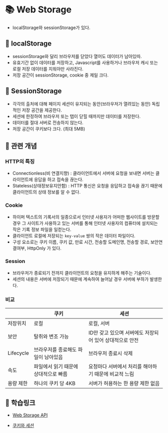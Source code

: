 # 📚 Web Storage

- localStorage와 sessionStorage가 있다.

## 📌 localStorage

* sessionStorage와 달리 브라우저를 닫았다 열어도 데이터가 남아있따.
* 유효기간 없이 데이터를 저장하고, Javascript를 사용하거나 브라우저 캐시 또는 로컬 저장 데이터를 지워야만 사라진다.
* 저장 공간이 sessionStorage, cookie 중 제일 크다.

## 📌 SessionStorage

* 각각의 출처에 대해 페이지 세션이 유지되는 동안(브라우저가 열려있는 동안) 독립적인 저장 공간을 제공한다.
* 세션에 한정하여 브라우저 또는 탭이 닫힐 때까지만 데이터를 저장한다.
* 데이터를 절대 서버로 전송하지 않는다.
* 저장 공간이 쿠키보다 크다. (최대 5MB)

## 📌 관련 개념

### HTTP의 특징

* Connectionless(비 연결지향) : 클라이언트에서 서버에 요청을 보내면 서버는 클라이언트에 응답을 하고 접속을 끊는다.
* Stateless(상태정보유지안함) : HTTP 통신은 요청을 응답하고 접속을 끊기 때문에 클라이언트의 상태 정보를 알 수 없다.

### Cookie

* 하이퍼 텍스트의 기록서의 일종으로서 인터넷 사용자가 어떠한 웹사이트를 방문할 경우 그 사이트가 사용하고 있는 서버를 통해 인터넷 사용자의 컴퓨터에 설치되는 작은 기록 정보 파일을 일컫는다.
* 클라이언트 로컬에 저장되는 `key-value` 쌍의 작은 데이터 파일이다.
* 구성 요소로는 쿠키 이름, 쿠키 값, 만료 시간, 전송할 도메인명, 전송할 경로, 보안연결여부, HttpOnly 가 있다.

### Session

* 브라우저가 종료되기 전까지 클라이언트의 요청을 유지하게 해주는 기술이다.
* 세션의 내용은 서버에 저장되기 때문에 계속하여 늘어날 경우 서버에 부하가 발생한다.

### 비교

|           | 쿠키                                 | 세션                                                    |
| --------- | ------------------------------------ | ------------------------------------------------------- |
| 저장위치  | 로컬                                 | 로컬, 서버                                              |
| 보안      | 탈취와 변조 가능                     | ID만 갖고 있으며 서버에도 저장되어 있어 상대적으로 안전 |
| Lifecycle | 브라우저를 종료해도 파일이 남아있음  | 브라우저 종료시 삭제                                    |
| 속도      | 파일에서 읽기 때문에 상대적으로 빠름 | 요청마다 서버에서 처리를 해야하기 때문에 비교적 느림    |
| 용량 제한 | 하나의 쿠키 당 4KB                   | 서버가 허용하는 한 용량 제한 없음                       |



## 💌 학습링크

- [Web Storage API](https://developer.mozilla.org/ko/docs/Web/API/Web_Storage_API)

* [쿠키와 세션](https://chrisjune-13837.medium.com/web-%EC%BF%A0%ED%82%A4-%EC%84%B8%EC%85%98%EC%9D%B4%EB%9E%80-aa6bcb327582)